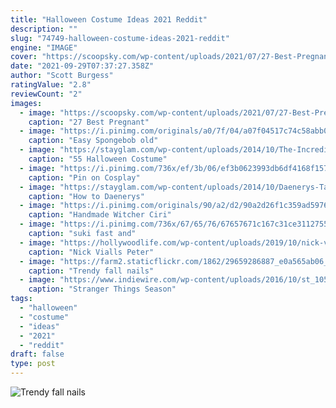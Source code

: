 ```yaml
---
title: "Halloween Costume Ideas 2021 Reddit"
description: ""
slug: "74749-halloween-costume-ideas-2021-reddit"
engine: "IMAGE"
cover: "https://scoopsky.com/wp-content/uploads/2021/07/27-Best-Pregnant-Halloween-Costumes-2021-780x470.png"
date: "2021-09-29T07:37:27.358Z"
author: "Scott Burgess"
ratingValue: "2.8"
reviewCount: "2"
images:
  - image: "https://scoopsky.com/wp-content/uploads/2021/07/27-Best-Pregnant-Halloween-Costumes-2021-780x470.png"
    caption: "27 Best Pregnant"
  - image: "https://i.pinimg.com/originals/a0/7f/04/a07f04517c74c58abb090c357e012ed1.jpg"
    caption: "Easy Spongebob old"
  - image: "https://stayglam.com/wp-content/uploads/2014/10/The-Incredibles-Couple-Halloween-Costume.jpg"
    caption: "55 Halloween Costume"
  - image: "https://i.pinimg.com/736x/ef/3b/06/ef3b0623993db6df4168f15751c2e2d8.jpg"
    caption: "Pin on Cosplay"
  - image: "https://stayglam.com/wp-content/uploads/2014/10/Daenerys-Targaryen-Violet-Eyes-Costume.jpg"
    caption: "How to Daenerys"
  - image: "https://i.pinimg.com/originals/90/a2/d2/90a2d26f1c359ad5976ee875d37e2da1.jpg"
    caption: "Handmade Witcher Ciri"
  - image: "https://i.pinimg.com/736x/67/65/76/67657671c167c31ce31127550ff35673.jpg"
    caption: "suki fast and"
  - image: "https://hollywoodlife.com/wp-content/uploads/2019/10/nick-viall-mocks-peter-weber-ftr.jpg?w=620"
    caption: "Nick Vialls Peter"
  - image: "https://farm2.staticflickr.com/1862/29659286887_e0a565ab06_o.jpg"
    caption: "Trendy fall nails"
  - image: "https://www.indiewire.com/wp-content/uploads/2016/10/st_105-106_unit_0198r1.jpg"
    caption: "Stranger Things Season"
tags:
  - "halloween"
  - "costume"
  - "ideas"
  - "2021"
  - "reddit"
draft: false
type: post
---
```



![Trendy fall nails](https://farm2.staticflickr.com/1862/29659286887_e0a565ab06_o.jpg "Trendy fall nails")


<!--inArticleAds-->

<!--galleryOne-->


<!--inArticleAds-->

<!--galleryTwo-->


<!--galleryThree-->

